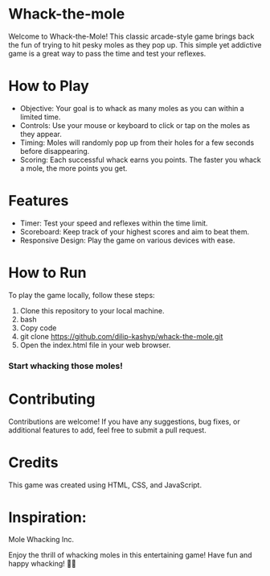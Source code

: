 # Whack-the-mole
Welcome to Whack-the-Mole! This classic arcade-style game brings back the fun of trying to hit pesky moles as they pop up. This simple yet addictive game is a great way to pass the time and test your reflexes.

# How to Play
+ Objective: Your goal is to whack as many moles as you can within a limited time.
+ Controls: Use your mouse or keyboard to click or tap on the moles as they appear.
+ Timing: Moles will randomly pop up from their holes for a few seconds before disappearing.
+ Scoring: Each successful whack earns you points. The faster you whack a mole, the more points you get.
# Features

+ Timer: Test your speed and reflexes within the time limit.
+ Scoreboard: Keep track of your highest scores and aim to beat them.
+ Responsive Design: Play the game on various devices with ease.
# How to Run
To play the game locally, follow these steps:

1. Clone this repository to your local machine.
2. bash
3. Copy code
4. git clone https://github.com/dilip-kashyp/whack-the-mole.git
5. Open the index.html file in your web browser.
### Start whacking those moles!
# Contributing
Contributions are welcome! If you have any suggestions, bug fixes, or additional features to add, feel free to submit a pull request.

# Credits
This game was created using HTML, CSS, and JavaScript.


# Inspiration:
Mole Whacking Inc.


Enjoy the thrill of whacking moles in this entertaining game! Have fun and happy whacking! 🎉😄
